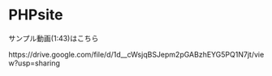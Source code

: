 # PHPsite
<p>サンプル動画(1:43)はこちら</p>
https://drive.google.com/file/d/1d__cWsjqBSJepm2pGABzhEYG5PQ1N7jt/view?usp=sharing
